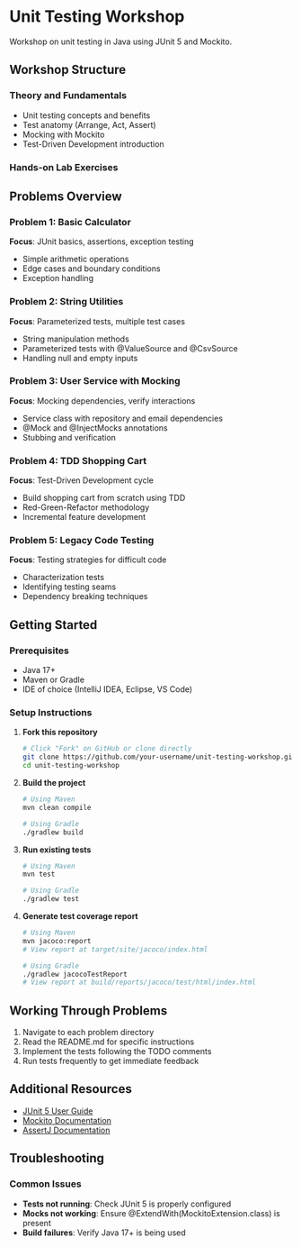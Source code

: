 # Unit Testing Workshop

Workshop on unit testing in Java using JUnit 5 and Mockito.

## Workshop Structure

### Theory and Fundamentals
- Unit testing concepts and benefits
- Test anatomy (Arrange, Act, Assert)
- Mocking with Mockito
- Test-Driven Development introduction

### Hands-on Lab Exercises

## Problems Overview

### Problem 1: Basic Calculator
**Focus**: JUnit basics, assertions, exception testing
- Simple arithmetic operations
- Edge cases and boundary conditions
- Exception handling

### Problem 2: String Utilities
**Focus**: Parameterized tests, multiple test cases
- String manipulation methods
- Parameterized tests with @ValueSource and @CsvSource
- Handling null and empty inputs

### Problem 3: User Service with Mocking
**Focus**: Mocking dependencies, verify interactions
- Service class with repository and email dependencies
- @Mock and @InjectMocks annotations
- Stubbing and verification

### Problem 4: TDD Shopping Cart
**Focus**: Test-Driven Development cycle
- Build shopping cart from scratch using TDD
- Red-Green-Refactor methodology
- Incremental feature development

### Problem 5: Legacy Code Testing
**Focus**: Testing strategies for difficult code
- Characterization tests
- Identifying testing seams
- Dependency breaking techniques

## Getting Started

### Prerequisites
- Java 17+
- Maven or Gradle
- IDE of choice (IntelliJ IDEA, Eclipse, VS Code)

### Setup Instructions

1. **Fork this repository**
   ```bash
   # Click "Fork" on GitHub or clone directly
   git clone https://github.com/your-username/unit-testing-workshop.git
   cd unit-testing-workshop
   ```

2. **Build the project**
   ```bash
   # Using Maven
   mvn clean compile
   
   # Using Gradle
   ./gradlew build
   ```

3. **Run existing tests**
   ```bash
   # Using Maven
   mvn test
   
   # Using Gradle
   ./gradlew test
   ```

4. **Generate test coverage report**
   ```bash
   # Using Maven
   mvn jacoco:report
   # View report at target/site/jacoco/index.html
   
   # Using Gradle
   ./gradlew jacocoTestReport
   # View report at build/reports/jacoco/test/html/index.html
   ```

## Working Through Problems

1. Navigate to each problem directory
2. Read the README.md for specific instructions
3. Implement the tests following the TODO comments
4. Run tests frequently to get immediate feedback

## Additional Resources

- [JUnit 5 User Guide](https://junit.org/junit5/docs/current/user-guide/)
- [Mockito Documentation](https://javadoc.io/doc/org.mockito/mockito-core/latest/org/mockito/Mockito.html)
- [AssertJ Documentation](https://assertj.github.io/doc/)

## Troubleshooting

### Common Issues
- **Tests not running**: Check JUnit 5 is properly configured
- **Mocks not working**: Ensure @ExtendWith(MockitoExtension.class) is present
- **Build failures**: Verify Java 17+ is being used
 